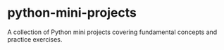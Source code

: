 # python-mini-projects
A collection of Python mini projects covering fundamental concepts and practice exercises.
